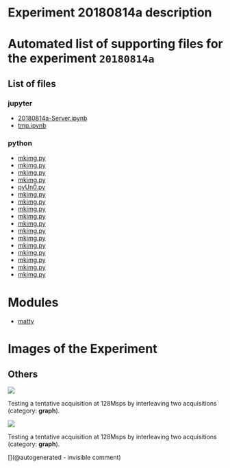# Experiment 20180814a description





# Automated list of supporting files for the __experiment `20180814a`__

## List of files

### jupyter

* [20180814a-Server.ipynb](/matty/20180814a/20180814a-Server.ipynb)
* [tmp.ipynb](/tmp.ipynb)


### python

* [mkimg.py](/include/images/13avril2020/sw45b/mkimg.py)
* [mkimg.py](/include/images/kretzaw145ba/mkimg.py)
* [mkimg.py](/include/images/kretzaw145ba/20180811a/mkimg.py)
* [mkimg.py](/include/images/13avril2020/diasonics_tr/mkimg.py)
* [pyUn0.py](/matty/20180814a/pyUn0.py)
* [mkimg.py](/matty/20180814a/mkimg.py)
* [mkimg.py](/include/bard/brd75/mkimg.py)
* [mkimg.py](/include/bard/brd35/mkimg.py)
* [mkimg.py](/include/images/hp2121/20181011a/mkimg.py)
* [mkimg.py](/include/images/hp2121/20181013a/mkimg.py)
* [mkimg.py](/include/images/sw45b/mkimg.py)
* [mkimg.py](/include/images/13avril2020/adrus/mkimg.py)
* [mkimg.py](/include/bard/brd90/mkimg.py)
* [mkimg.py](/include/images/724A/mkimg.py)
* [mkimg.py](/include/images/kretz-ar3-4-5b/mkimg.py)
* [mkimg.py](/include/bard/images/mkimg.py)
* [mkimg.py](/include/images/724A/strangeatl/mkimg.py)





# Modules

* [matty](/matty/)




# Images of the Experiment

## Others

![](/matty/20180814a/128Msps_20180813a-9-fft.jpg)

Testing a tentative acquisition at 128Msps by interleaving two acquisitions (category: __graph__).

![](/matty/20180814a/images/20180813a-9.jpg)

Testing a tentative acquisition at 128Msps by interleaving two acquisitions (category: __graph__).










[](@autogenerated - invisible comment)